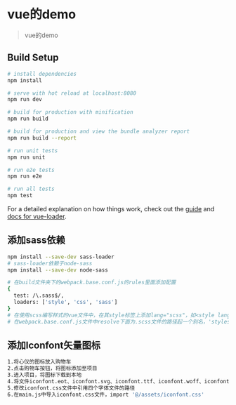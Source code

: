 # vue的demo

> vue的demo

## Build Setup

``` bash
# install dependencies
npm install

# serve with hot reload at localhost:8080
npm run dev

# build for production with minification
npm run build

# build for production and view the bundle analyzer report
npm run build --report

# run unit tests
npm run unit

# run e2e tests
npm run e2e

# run all tests
npm test
```

For a detailed explanation on how things work, check out the [guide](http://vuejs-templates.github.io/webpack/) and [docs for vue-loader](http://vuejs.github.io/vue-loader).

## 添加sass依赖
``` bash
npm install --save-dev sass-loader
# sass-loader依赖于node-sass
npm install --save-dev node-sass

# 在build文件夹下的webpack.base.conf.js的rules里面添加配置
{
  test: /\.sass$/,
  loaders: ['style', 'css', 'sass']
}
# 在使用scss编写样式的vue文件中，在其style标签上添加lang="scss"，如<style lang="scss">
# 在webpack.base.conf.js文件中resolve下面为.scss文件的路径起一个别名，'styles': resolve('src/assets')
```
## 添加Iconfont矢量图标
``` bash
1.将心仪的图标放入购物车
2.点击购物车按钮，将图标添加至项目
3.进入项目，将图标下载到本地
4.将文件iconfont.eot、iconfont.svg、iconfont.ttf、iconfont.woff、iconfont.css拷到vue项目的assets文件夹中
5.修改iconfont.css文件中引用四个字体文件的路径
6.在main.js中导入iconfont.css文件，import '@/assets/iconfont.css'
```
